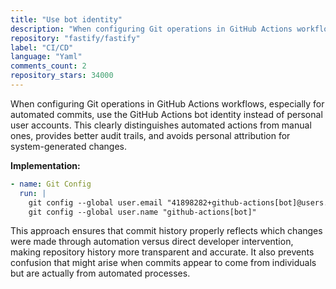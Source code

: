 ```yaml
---
title: "Use bot identity"
description: "When configuring Git operations in GitHub Actions workflows, especially for automated commits, use the GitHub Actions bot identity instead of personal user accounts. This clearly distinguishes automated actions from manual ones, provides better audit trails, and avoids personal attribution for system-generated changes."
repository: "fastify/fastify"
label: "CI/CD"
language: "Yaml"
comments_count: 2
repository_stars: 34000
---
```


When configuring Git operations in GitHub Actions workflows, especially for automated commits, use the GitHub Actions bot identity instead of personal user accounts. This clearly distinguishes automated actions from manual ones, provides better audit trails, and avoids personal attribution for system-generated changes.

**Implementation:**
```yaml
- name: Git Config
  run: |
    git config --global user.email "41898282+github-actions[bot]@users.noreply.github.com"
    git config --global user.name "github-actions[bot]"
```

This approach ensures that commit history properly reflects which changes were made through automation versus direct developer intervention, making repository history more transparent and accurate. It also prevents confusion that might arise when commits appear to come from individuals but are actually from automated processes.